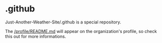# .github

Just-Another-Weather-Site/.github is a special repository.

The [/profile/README.md](https://github.com/Just-Another-Weather-Site/.github/blob/main/.github/README.md) will appear on the organization's profile, so check this out for more informations.
